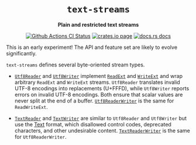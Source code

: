 <div align="center">
  <h1><code>text-streams</code></h1>

  <p>
    <strong>Plain and restricted text streams</strong>
  </p>

  <p>
    <a href="https://github.com/sunfishcode/text-streams/actions?query=workflow%3ACI"><img src="https://github.com/sunfishcode/text-streams/workflows/CI/badge.svg" alt="Github Actions CI Status" /></a>
    <a href="https://crates.io/crates/text-streams"><img src="https://img.shields.io/crates/v/text-streams.svg" alt="crates.io page" /></a>
    <a href="https://docs.rs/text-streams"><img src="https://docs.rs/text-streams/badge.svg" alt="docs.rs docs" /></a>
  </p>
</div>

This is an early experiment! The API and feature set are likely to
evolve significantly.

`text-streams` defines several byte-oriented stream types.

 - [`Utf8Reader`] and [`Utf8Writer`] implement [`ReadExt`] and [`WriteExt`] and
   wrap arbitrary `ReadExt` and `WriteExt` streams. `Utf8Reader` translates
   invalid UTF-8 encodings into replacements (U+FFFD), while `Utf8Writer`
   reports errors on invalid UTF-8 encodings. Both ensure that scalar values
   are never split at the end of a buffer. [`Utf8ReaderWriter`] is the same
   for `ReadWriteExt`.

 - [`TextReader`] and [`TextWriter`] are similar to `Utf8Reader` and
   `Utf8Writer` but use the [Text] format, which disallowed control codes,
   deprecated characters, and other undesirable content. [`TextReaderWriter`]
   is the same for `Utf8ReaderWriter`.

[`Utf8Reader`]: https://docs.rs/text-streams/latest/text_streams/struct.Utf8Reader.html
[`Utf8Writer`]: https://docs.rs/text-streams/latest/text_streams/struct.Utf8Writer.html
[`Utf8ReaderWriter`]: https://docs.rs/text-streams/latest/text_streams/struct.Utf8ReaderWriter.html
[`TextReader`]: https://docs.rs/text-streams/latest/text_streams/struct.TextReader.html
[`TextWriter`]: https://docs.rs/text-streams/latest/text_streams/struct.TextWriter.html
[`TextReaderWriter`]: https://docs.rs/text-streams/latest/text_streams/struct.TextReaderWriter.html
[`ReadExt`]: https://docs.rs/io-ext/latest/io_ext/trait.ReadExt.html
[`WriteExt`]: https://docs.rs/io-ext/latest/io_ext/trait.WriteExt.html
[Text]: docs/text.md

